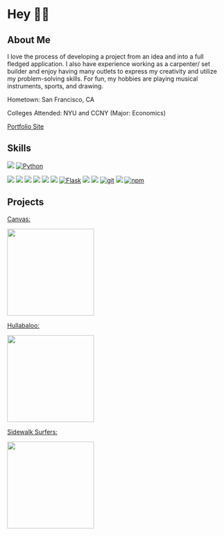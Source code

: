 # Hey 👋🏼

## About Me

<p>I love the process of developing a project from an idea and into a full fledged application. I also have experience working as a carpenter/ set builder and enjoy having many outlets to express my creativity and utilize my problem-solving skills. For fun, my hobbies are playing musical instruments, sports, and drawing.</p>
<p>Hometown:    San Francisco, CA</p>
<p>Colleges Attended:    NYU and CCNY (Major: Economics)</p>
<p><a href="http://www.oweniwamasa.com/">Portfolio Site</a></p>

## Skills

<a href="https://developer.mozilla.org/en-US/docs/Web/JavaScript"><img src="https://img.shields.io/badge/-JavaScript-F7DF1E?logo=JavaScript&logoColor=333333" /></a>
<a href="https://www.python.org/"><img alt="Python" src="https://img.shields.io/badge/-Python-3776AB?style=flat-square&logo=Python&logoColor=white&" /></a>


<a href="https://reactjs.org/"><img src="https://img.shields.io/badge/-React-61DAFB?logo=React&logoColor=333333" /></a>
<a href="https://redux.js.org/"><img src="https://img.shields.io/badge/-Redux-764ABC?logo=Redux" /></a>
<a href="https://developer.mozilla.org/en-US/docs/Web/CSS"><img src="https://img.shields.io/badge/-CSS3-1572B6?logo=CSS3" /></a>
<a href="https://developer.mozilla.org/en-US/docs/Web/HTML"><img src="https://img.shields.io/badge/-HTML5-E34F26?logo=HTML5&logoColor=ffffff" /></a>
<a href="https://www.postgresql.org/"><img src="https://img.shields.io/badge/-PostgreSQL-336791?logo=PostgreSQL" /></a>
<a href="https://sequelize.org/"><img src="https://img.shields.io/badge/-Sequelize-039BE5" /></a>
<a href="https://flask.palletsprojects.com/en/1.1.x/"><img alt="Flask" src="https://img.shields.io/badge/-Flask-000000?style=flat-square&logo=Flask&logoColor=white" /></a>
<a href=https://www.sqlalchemy.org/><img src="https://img.shields.io/badge/-SQLAlchemy-red" /></a>
<a href="https://www.npmjs.com/package/express"><img src="https://img.shields.io/badge/-Express.js-000000?logo=Express" /></a>
<a href="#"><img alt="git" src="https://img.shields.io/badge/-Git-F05032?style=flat-square&logo=git&logoColor=white" /></a>
<a href=https://docs.docker.com//><img src="https://img.shields.io/badge/-Docker-blue" /></a>
<a href="https://www.npmjs.com/"><img alt="npm" src="https://img.shields.io/badge/-NPM-CB3837?style=flat-square&logo=npm&logoColor=white" /></a>

## Projects

<a align='left' href='https://canvas-proj.herokuapp.com/'>Canvas:
  <p align='left'>
  <img src='https://i.imgur.com/0Szj0Wh.png' width='200px' >
</p></a>

<a align='left' href='https://hullabaloo-podcasts.herokuapp.com/'>Hullabaloo: 
<p align='left'>
  <img src='https://i.imgur.com/N8RoYl1.png' width='200px' >
</p>
</a>

<a align='left' href='https://sidewalk-surfers.herokuapp.com/'>Sidewalk Surfers:
<p align='left'>
  <img src='https://i.imgur.com/2y2FmRJ.png' width='200px' >
</p>
</a>
